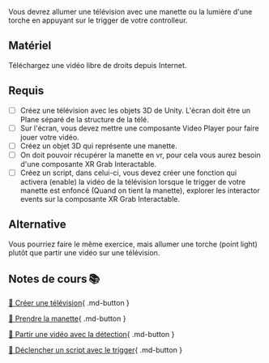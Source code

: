 Vous devrez allumer une télévision avec une manette ou la lumière d'une torche en appuyant sur le trigger de votre controlleur.

## Matériel

Téléchargez une vidéo libre de droits depuis Internet.

## Requis

- [ ] Créez une télévision avec les objets 3D de Unity. L'écran doit être un Plane séparé de la structure de la télé.
- [ ] Sur l'écran, vous devez mettre une composante Video Player pour faire jouer votre vidéo.
- [ ] Créez un objet 3D qui représente une manette.
- [ ] On doit pouvoir récupérer la manette en vr, pour cela vous aurez besoin d'une composante XR Grab Interactable.
- [ ] Créez un script, dans celui-ci, vous devez créer une fonction qui activera (enable) la vidéo de la télévision lorsque le trigger de votre manette est enfoncé (Quand on tient la manette), explorer les interactor events sur la composante XR Grab Interactable.

## Alternative

Vous pourriez faire le même exercice, mais allumer une torche (point light) plutôt que partir une vidéo sur une télévision.

## Notes de cours 📚

[📁 Créer une télévision](../consignes/travail2.md#3-creer-une-television){ .md-button }

[📁 Prendre la manette](../unity/interaction_vr.md#xr-grab){ .md-button }

[📁 Partir une vidéo avec la détection](../consignes/travail2.md){ .md-button }

[📁 Déclencher un script avec le trigger](../unity/interaction_vr.md#declencher-un-evenement-lorsquun-objet-est-selectionne){ .md-button }
